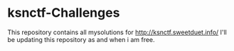 # ksnctf-Challenges

This repository contains all mysolutions for http://ksnctf.sweetduet.info/
I'll be updating this repository as and when i am free.
